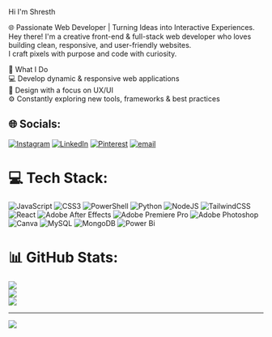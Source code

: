 Hi I'm Shresth

🌐 Passionate Web Developer | Turning Ideas into Interactive Experiences.<br/>
Hey there! I'm a creative front-end & full-stack web developer who loves building clean, responsive, and user-friendly websites.<br/>
I craft pixels with purpose and code with curiosity.<br/>

🚀 What I Do<br/>
💻 Develop dynamic & responsive web applications<br/>
🎨 Design with a focus on UX/UI<br/>
⚙️ Constantly exploring new tools, frameworks & best practices<br/>


## 🌐 Socials:
[![Instagram](https://img.shields.io/badge/Instagram-%23E4405F.svg?logo=Instagram&logoColor=white)](https://instagram.com/shresth.uwu) [![LinkedIn](https://img.shields.io/badge/LinkedIn-%230077B5.svg?logo=linkedin&logoColor=white)](https://linkedin.com/in/shresth-singhal-132978372/) [![Pinterest](https://img.shields.io/badge/Pinterest-%23E60023.svg?logo=Pinterest&logoColor=white)](https://pinterest.com/shresthsinghal1284) [![email](https://img.shields.io/badge/Email-D14836?logo=gmail&logoColor=white)](mailto:shresthsinghal1284@gmail.com) 

# 💻 Tech Stack:
![JavaScript](https://img.shields.io/badge/javascript-%23323330.svg?style=for-the-badge&logo=javascript&logoColor=%23F7DF1E) ![CSS3](https://img.shields.io/badge/css3-%231572B6.svg?style=for-the-badge&logo=css3&logoColor=white) ![PowerShell](https://img.shields.io/badge/PowerShell-%235391FE.svg?style=for-the-badge&logo=powershell&logoColor=white) ![Python](https://img.shields.io/badge/python-3670A0?style=for-the-badge&logo=python&logoColor=ffdd54) ![NodeJS](https://img.shields.io/badge/node.js-6DA55F?style=for-the-badge&logo=node.js&logoColor=white) ![TailwindCSS](https://img.shields.io/badge/tailwindcss-%2338B2AC.svg?style=for-the-badge&logo=tailwind-css&logoColor=white) ![React](https://img.shields.io/badge/react-%2320232a.svg?style=for-the-badge&logo=react&logoColor=%2361DAFB) ![Adobe After Effects](https://img.shields.io/badge/Adobe%20After%20Effects-9999FF.svg?style=for-the-badge&logo=Adobe%20After%20Effects&logoColor=white) ![Adobe Premiere Pro](https://img.shields.io/badge/Adobe%20Premiere%20Pro-9999FF.svg?style=for-the-badge&logo=Adobe%20Premiere%20Pro&logoColor=white) ![Adobe Photoshop](https://img.shields.io/badge/adobe%20photoshop-%2331A8FF.svg?style=for-the-badge&logo=adobe%20photoshop&logoColor=white) ![Canva](https://img.shields.io/badge/Canva-%2300C4CC.svg?style=for-the-badge&logo=Canva&logoColor=white) ![MySQL](https://img.shields.io/badge/mysql-4479A1.svg?style=for-the-badge&logo=mysql&logoColor=white) ![MongoDB](https://img.shields.io/badge/MongoDB-%234ea94b.svg?style=for-the-badge&logo=mongodb&logoColor=white) ![Power Bi](https://img.shields.io/badge/power_bi-F2C811?style=for-the-badge&logo=powerbi&logoColor=black)
# 📊 GitHub Stats:
![](https://github-readme-stats.vercel.app/api?username=Shresth-uwu&theme=tokyonight&hide_border=false&include_all_commits=false&count_private=false)<br/>
![](https://nirzak-streak-stats.vercel.app/?user=Shresth-uwu&theme=tokyonight&hide_border=false)<br/>
![](https://github-readme-stats.vercel.app/api/top-langs/?username=Shresth-uwu&theme=tokyonight&hide_border=false&include_all_commits=false&count_private=false&layout=compact)

---
[![](https://visitcount.itsvg.in/api?id=Shresth-uwu&icon=0&color=0)](https://visitcount.itsvg.in)

<!-- Proudly created with GPRM ( https://gprm.itsvg.in ) -->
